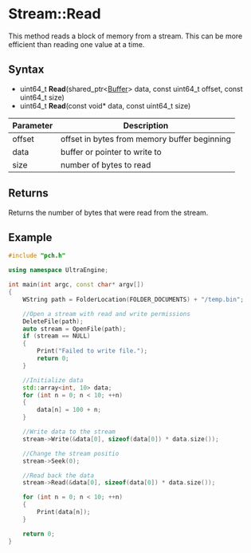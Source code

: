 # Stream::Read #
This method reads a block of memory from a stream. This can be more efficient than reading one value at a time.

## Syntax ##
- uint64_t **Read**(shared_ptr<[Buffer](Buffer.md)> data, const uint64_t offset, const uint64_t size)
- uint64_t **Read**(const void* data, const uint64_t size)

| Parameter | Description |
| --- | --- |
| offset | offset in bytes from memory buffer beginning |
| data | buffer or pointer to write to |
| size | number of bytes to read |

## Returns ##
Returns the number of bytes that were read from the stream.

## Example
```c++
#include "pch.h"

using namespace UltraEngine;

int main(int argc, const char* argv[])
{
	WString path = FolderLocation(FOLDER_DOCUMENTS) + "/temp.bin";

	//Open a stream with read and write permissions
	DeleteFile(path);
	auto stream = OpenFile(path);
	if (stream == NULL)
	{
		Print("Failed to write file.");
		return 0;
	}

	//Initialize data
	std::array<int, 10> data;
	for (int n = 0; n < 10; ++n)
	{
		data[n] = 100 + n;
	}

	//Write data to the stream
	stream->Write(&data[0], sizeof(data[0]) * data.size());

	//Change the stream positio
	stream->Seek(0);

	//Read back the data	
	stream->Read(&data[0], sizeof(data[0]) * data.size());

	for (int n = 0; n < 10; ++n)
	{
		Print(data[n]);
	}

	return 0;
}
```
